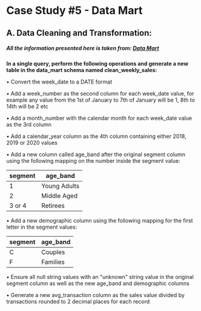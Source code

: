 # Case Study #5 - Data Mart

## A. Data Cleaning and Transformation:  

##### All the information presented here is taken from: [Data Mart](https://8weeksqlchallenge.com/case-study-5/)   



**In a single query, perform the following operations and generate a new table in the data_mart schema named clean_weekly_sales:**  

•	Convert the week_date to a DATE format  

•	Add a week_number as the second column for each week_date value, for example any value from the 1st of January to 7th of January will be 1, 8th to 14th will be 2 etc  

•	Add a month_number with the calendar month for each week_date value as the 3rd column  

•	Add a calendar_year column as the 4th column containing either 2018, 2019 or 2020 values  

•	Add a new column called age_band after the original segment column using the following mapping on the number inside the segment value:   



| segment  | age_band |
| --------- | -------- |
| 1  | Young Adults  |
| 2  | Middle Aged  |
| 3 or 4  | Retirees  |



• Add a new demographic column using the following mapping for the first letter in the segment values:


| segment  | age_band |
| --------- | -------- |
| C  | Couples  |
| F  | Families  |


• Ensure all null string values with an "unknown" string value in the original segment column as well as the new age_band and demographic columns

• Generate a new avg_transaction column as the sales value divided by transactions rounded to 2 decimal places for each record




